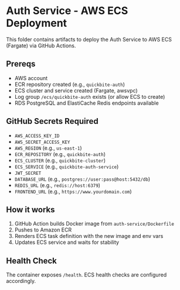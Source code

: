 # Auth Service - AWS ECS Deployment

This folder contains artifacts to deploy the Auth Service to AWS ECS (Fargate) via GitHub Actions.

## Prereqs
- AWS account
- ECR repository created (e.g., `quickbite-auth`)
- ECS cluster and service created (Fargate, awsvpc)
- Log group `/ecs/quickbite-auth` exists (or allow ECS to create)
- RDS PostgreSQL and ElastiCache Redis endpoints available

## GitHub Secrets Required
- `AWS_ACCESS_KEY_ID`
- `AWS_SECRET_ACCESS_KEY`
- `AWS_REGION` (e.g., `us-east-1`)
- `ECR_REPOSITORY` (e.g., `quickbite-auth`)
- `ECS_CLUSTER` (e.g., `quickbite-cluster`)
- `ECS_SERVICE` (e.g., `quickbite-auth-service`)
- `JWT_SECRET`
- `DATABASE_URL` (e.g., `postgres://user:pass@host:5432/db`)
- `REDIS_URL` (e.g., `redis://host:6379`)
- `FRONTEND_URL` (e.g., `https://www.yourdomain.com`)

## How it works
1. GitHub Action builds Docker image from `auth-service/Dockerfile`
2. Pushes to Amazon ECR
3. Renders ECS task definition with the new image and env vars
4. Updates ECS service and waits for stability

## Health Check
The container exposes `/health`. ECS health checks are configured accordingly.
